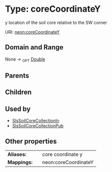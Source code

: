 
# Type: coreCoordinateY


y location of the soil core relative to the SW corner

URI: [neon:coreCoordinateY](https://data.neonscience.org/coreCoordinateY)


## Domain and Range

None ->  <sub>OPT</sub> [Double](types/Double.md)

## Parents


## Children


## Used by

 * [SlsSoilCoreCollectionIn](SlsSoilCoreCollectionIn.md)
 * [SlsSoilCoreCollectionPub](SlsSoilCoreCollectionPub.md)

## Other properties

|  |  |  |
| --- | --- | --- |
| **Aliases:** | | core coordinate y |
| **Mappings:** | | neon:coreCoordinateY |


